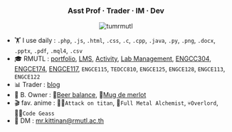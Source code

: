 <h3 align="center">Asst Prof · Trader · IM · Dev</h3>

<p align="center"> <img src="https://komarev.com/ghpvc/?username=tumrmutl&label=Profile%20views&color=0e75b6&style=flat" alt="tumrmutl" /> </p>

- 🏋️ I use daily : `.php`, `.js`, `.html`, `.css`, `.c`, `.cpp`, `.java`, `.py`, `.png`, `.docx`, `.pptx`, `.pdf`, `.mql4`, `.csv`
- 🎓 RMUTL : [portfolio](https://github.com/tumrmutl/tumrmutl/blob/main/WORK.md), [LMS](https://lms.rmutl.ac.th/teachers/detail/24002453439513437/5fd51c39cb8f05637cb8e96df6ec9392edb3ec16ea62666620cda4fd8f8b3e72), [Activity](https://e-profile.rmutl.ac.th/profile/mr.kittinan/activity), [Lab Management](https://thailandfxwarrior.com/lab/), [ENGCC304](https://github.com/tumrmutl/ENGCC304-Computer-Programming), [ENGCE174](https://github.com/tumrmutl/ENGCE174-Object-Oriented-Programming), [ENGCE117](https://github.com/ENGCE117), `ENGCE115`, `TEDCC810`, `ENGCE125`, `ENGCE128`, `ENGCE113`, `ENGCE122`
- 📊 Trader : [blog](https://www.thailandfxwarrior.com)
- 📍 B. Owner : 🍻[Beer balance](https://www.facebook.com/beerbalance159), 🍷[Mug de merlot](https://www.facebook.com/mugdemerlot)
- 🎬 fav. anime : 👴🏼`Attack on titan`, 🧪`Full Metal Alchemist`, 💀`Overlord`, 🧛‍♂️`Code Geass`
- 💬 DM : [mr.kittinan@rmutl.ac.th](https://teams.microsoft.com/l/chat/0/0?users=mr.kittinan%40rmutl.ac.th&openExternalBrowser=1)
